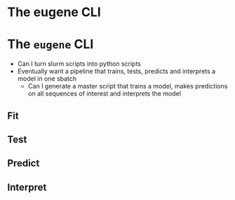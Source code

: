# The eugene CLI

# The `eugene` CLI

- Can I turn slurm scripts into python scripts
- Eventually want a pipeline that trains, tests, predicts and interprets a model in one sbatch
    - Can I generate a master script that trains a model, makes predictions on all sequences of interest and interprets the model

## Fit

## Test

## Predict

## Interpret